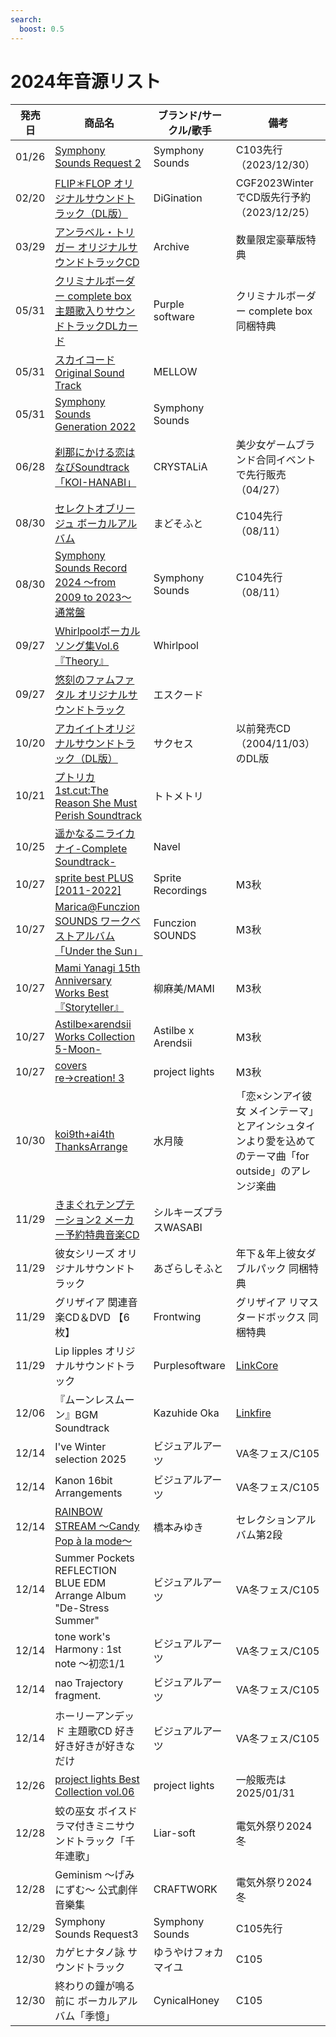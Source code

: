 ```yaml
---
search:
  boost: 0.5
---
```


# 2024年音源リスト

| 発売日 | 商品名 | ブランド/サークル/歌手 | 備考 |
|---|---|---|---|
| 01/26 | [Symphony Sounds Request 2](./%E9%9F%B3%E6%BA%90%E5%80%8B%E5%88%A5/Symphony%20Sounds%20Request%202.md) | Symphony Sounds | C103先行（2023/12/30） |
| 02/20 | [FLIP＊FLOP オリジナルサウンドトラック（DL版）](./%E9%9F%B3%E6%BA%90%E5%80%8B%E5%88%A5/FLIP%EF%BC%8AFLOP%20%E3%82%AA%E3%83%AA%E3%82%B8%E3%83%8A%E3%83%AB%E3%82%B5%E3%82%A6%E3%83%B3%E3%83%89%E3%83%88%E3%83%A9%E3%83%83%E3%82%AF.md) | DiGination | CGF2023WinterでCD版先行予約（2023/12/25） |
| 03/29 | [アンラベル・トリガー オリジナルサウンドトラックCD](./%E9%9F%B3%E6%BA%90%E5%80%8B%E5%88%A5/%E3%82%A2%E3%83%B3%E3%83%A9%E3%83%99%E3%83%AB%E3%83%BB%E3%83%88%E3%83%AA%E3%82%AC%E3%83%BC%20%E3%82%AA%E3%83%AA%E3%82%B8%E3%83%8A%E3%83%AB%E3%82%B5%E3%82%A6%E3%83%B3%E3%83%89%E3%83%88%E3%83%A9%E3%83%83%E3%82%AFCD.md) | Archive | 数量限定豪華版特典 |
| 05/31 | [クリミナルボーダー complete box 主題歌入りサウンドトラックDLカード](./%E9%9F%B3%E6%BA%90%E5%80%8B%E5%88%A5/%E3%82%AF%E3%83%AA%E3%83%9F%E3%83%8A%E3%83%AB%E3%83%9C%E3%83%BC%E3%83%80%E3%83%BC%20complete%20box%20%E4%B8%BB%E9%A1%8C%E6%AD%8C%E5%85%A5%E3%82%8A%E3%82%B5%E3%82%A6%E3%83%B3%E3%83%89%E3%83%88%E3%83%A9%E3%83%83%E3%82%AF.md) | Purple software | クリミナルボーダー complete box 同梱特典 |
| 05/31 | [スカイコード Original Sound Track](./%E9%9F%B3%E6%BA%90%E5%80%8B%E5%88%A5/%E3%82%B9%E3%82%AB%E3%82%A4%E3%82%B3%E3%83%BC%E3%83%89%20Original%20Sound%20Track.md) | MELLOW |  |
| 05/31 | [Symphony Sounds Generation 2022](./%E9%9F%B3%E6%BA%90%E5%80%8B%E5%88%A5/Symphony%20Sounds%20Generation%202022.md) | Symphony Sounds |  |
| 06/28 | [刹那にかける恋はなびSoundtrack 「KOI-HANABI」](./%E9%9F%B3%E6%BA%90%E5%80%8B%E5%88%A5/%E5%88%B9%E9%82%A3%E3%81%AB%E3%81%8B%E3%81%91%E3%82%8B%E6%81%8B%E3%81%AF%E3%81%AA%E3%81%B3Soundtrack.md) | CRYSTALiA | 美少女ゲームブランド合同イベントで先行販売（04/27） |
| 08/30 | [セレクトオブリージュ ボーカルアルバム](./%E9%9F%B3%E6%BA%90%E5%80%8B%E5%88%A5/%E3%82%BB%E3%83%AC%E3%82%AF%E3%83%88%E3%82%AA%E3%83%96%E3%83%AA%E3%83%BC%E3%82%B8%E3%83%A5%20%E3%83%9C%E3%83%BC%E3%82%AB%E3%83%AB%E3%82%A2%E3%83%AB%E3%83%90%E3%83%A0.md) | まどそふと | C104先行（08/11） |
| 08/30 | [Symphony Sounds Record 2024 ～from 2009 to 2023～ 通常盤](./%E9%9F%B3%E6%BA%90%E5%80%8B%E5%88%A5/Symphony%20Sounds%20Record%202024.md) | Symphony Sounds | C104先行（08/11） |
| 09/27 | [Whirlpoolボーカルソング集Vol.6『Theory』](./%E9%9F%B3%E6%BA%90%E5%80%8B%E5%88%A5/Whirlpool%E3%83%9C%E3%83%BC%E3%82%AB%E3%83%AB%E3%82%BD%E3%83%B3%E3%82%B0%E9%9B%86Vol.6.md) | Whirlpool |  |
| 09/27 | [悠刻のファムファタル オリジナルサウンドトラック](./%E9%9F%B3%E6%BA%90%E5%80%8B%E5%88%A5/%E6%82%A0%E5%88%BB%E3%81%AE%E3%83%95%E3%82%A1%E3%83%A0%E3%83%95%E3%82%A1%E3%82%BF%E3%83%AB%20%E3%82%AA%E3%83%AA%E3%82%B8%E3%83%8A%E3%83%AB%E3%82%B5%E3%82%A6%E3%83%B3%E3%83%89%E3%83%88%E3%83%A9%E3%83%83%E3%82%AF.md) | エスクード |  |
| 10/20 | [アカイイトオリジナルサウンドトラック（DL版）](./%E9%9F%B3%E6%BA%90%E5%80%8B%E5%88%A5/%E3%82%A2%E3%82%AB%E3%82%A4%E3%82%A4%E3%83%88%E3%82%AA%E3%83%AA%E3%82%B8%E3%83%8A%E3%83%AB%E3%82%B5%E3%82%A6%E3%83%B3%E3%83%89%E3%83%88%E3%83%A9%E3%83%83%E3%82%AF.md) | サクセス | 以前発売CD（2004/11/03）のDL版 |
| 10/21 | [プトリカ 1st.cut:The Reason She Must Perish Soundtrack](./%E9%9F%B3%E6%BA%90%E5%80%8B%E5%88%A5/%E3%83%97%E3%83%88%E3%83%AA%E3%82%AB%201st.cut%20Soundtrack.md) | トトメトリ |  |
| 10/25 | [遥かなるニライカナイ-Complete Soundtrack-](./%E9%9F%B3%E6%BA%90%E5%80%8B%E5%88%A5/%E9%81%A5%E3%81%8B%E3%81%AA%E3%82%8B%E3%83%8B%E3%83%A9%E3%82%A4%E3%82%AB%E3%83%8A%E3%82%A4Complete%20Soundtrack.md) | Navel |  |
| 10/27 | [sprite best PLUS [2011-2022]](./%E9%9F%B3%E6%BA%90%E5%80%8B%E5%88%A5/sprite%20best%20PLUS.md) | Sprite Recordings | M3秋 |
| 10/27 | [Marica@Funczion SOUNDS ワークベストアルバム「Under the Sun」](./%E9%9F%B3%E6%BA%90%E5%80%8B%E5%88%A5/Under%20the%20Sun.md) | Funczion SOUNDS | M3秋 |
| 10/27 | [Mami Yanagi 15th Anniversary Works Best『Storyteller』](./%E9%9F%B3%E6%BA%90%E5%80%8B%E5%88%A5/Storyteller.md) | 柳麻美/MAMI | M3秋 |
| 10/27 | [Astilbe×arendsii Works Collection 5-Moon-](./%E9%9F%B3%E6%BA%90%E5%80%8B%E5%88%A5/Astilbe%C3%97arendsii%20Works%20Collection%205-Moon-.md) | Astilbe x Arendsii | M3秋 |
| 10/27 | [covers re→creation! 3](./%E9%9F%B3%E6%BA%90%E5%80%8B%E5%88%A5/covers%20re%E2%86%92creation!%203.md) | project lights | M3秋 |
| 10/30 | [koi9th+ai4th ThanksArrange](https://kiyomizutsuki.booth.pm/items/6241220) | 水月陵 | 「恋×シンアイ彼女 メインテーマ」とアインシュタインより愛を込めてのテーマ曲「for outside」のアレンジ楽曲 |
| 11/29 | [きまぐれテンプテーション2 メーカー予約特典音楽CD](./%E9%9F%B3%E6%BA%90%E5%80%8B%E5%88%A5/%E3%81%8D%E3%81%BE%E3%81%90%E3%82%8C%E3%83%86%E3%83%B3%E3%83%97%E3%83%86%E3%83%BC%E3%82%B7%E3%83%A7%E3%83%B32%20%E3%83%A1%E3%83%BC%E3%82%AB%E3%83%BC%E4%BA%88%E7%B4%84%E7%89%B9%E5%85%B8%E9%9F%B3%E6%A5%BDCD.md) | シルキーズプラスWASABI |  |
| 11/29 | 彼女シリーズ オリジナルサウンドトラック | あざらしそふと | 年下＆年上彼女ダブルパック 同梱特典 |
| 11/29 | グリザイア 関連音楽CD＆DVD 【6枚】 | Frontwing | グリザイア リマスタードボックス 同梱特典 |
| 11/29 | Lip lipples オリジナルサウンドトラック | Purplesoftware | [LinkCore](https://linkco.re/n7hb0uYM) |
| 12/06 | 『ムーンレスムーン』BGM Soundtrack | Kazuhide Oka | [Linkfire](https://anarchic-record.lnk.to/Moonless-Moon_BGM-Soundtrack) |
| 12/14 | I've Winter selection 2025 | ビジュアルアーツ | VA冬フェス/C105 |
| 12/14 | Kanon 16bit Arrangements | ビジュアルアーツ | VA冬フェス/C105 |
| 12/14 | [RAINBOW STREAM ～Candy Pop à la mode～](./%E9%9F%B3%E6%BA%90%E5%80%8B%E5%88%A5/RAINBOW%20STREAM.md) | 橋本みゆき | セレクションアルバム第2段 |
| 12/14 | Summer Pockets REFLECTION BLUE EDM Arrange Album "De-Stress Summer" | ビジュアルアーツ | VA冬フェス/C105 |
| 12/14 | tone work's Harmony : 1st note ～初恋1/1 | ビジュアルアーツ | VA冬フェス/C105 |
| 12/14 | nao Trajectory fragment. | ビジュアルアーツ | VA冬フェス/C105 |
| 12/14 | ホーリーアンデッド 主題歌CD 好き好き好きが好きなだけ | ビジュアルアーツ | VA冬フェス/C105 |
| 12/26 | [project lights Best Collection vol.06](./%E9%9F%B3%E6%BA%90%E5%80%8B%E5%88%A5/project%20lights%20Best%20Collection%20vol.06.md) | project lights | 一般販売は2025/01/31 |
| 12/28 | 蛟の巫女 ボイスドラマ付きミニサウンドトラック「千年連歌」 | Liar-soft | 電気外祭り2024冬 |
| 12/28 | Geminism ～げみにずむ～ 公式劇伴音樂集 | CRAFTWORK | 電気外祭り2024冬 |
| 12/29 | Symphony Sounds Request3 | Symphony Sounds | C105先行 |
| 12/30 | カゲヒナタノ詠 サウンドトラック | ゆうやけフォカマイユ | C105 |
| 12/30 | 終わりの鐘が鳴る前に ボーカルアルバム「季憶」 | CynicalHoney | C105 |